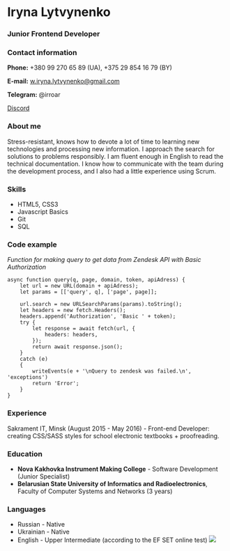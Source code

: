 
# Iryna Lytvynenko

### Junior Frontend Developer

### Contact information

**Phone:** +380 99 270 65 89 (UA), +375 29 854 16 79 (BY)

**E-mail:** w.iryna.lytvynenko@gmail.com

**Telegram:** @irroar

[Discord](https://discordapp.com/users/229632464748806145)


### About me

Stress-resistant, knows how to devote a lot of time to learning new technologies and processing new information. 
I approach the search for solutions to problems responsibly. 
I am fluent enough in English to read the technical documentation. 
I know how to communicate with the team during the development process, and I also had a little experience using Scrum.

### Skills

* HTML5, CSS3
* Javascript Basics
* Git
* SQL

### Code example
*Function for making query to get data from Zendesk API with Basic Authorization*

```
async function query(q, page, domain, token, apiAdress) {
    let url = new URL(domain + apiAdress);
    let params = [['query', q], ['page', page]];

    url.search = new URLSearchParams(params).toString();
    let headers = new fetch.Headers();
    headers.append('Authorization', 'Basic ' + token);
    try {
        let response = await fetch(url, {
            headers: headers,
        });
        return await response.json();
    }
    catch (e)
    {
        writeEvents(e + '\nQuery to zendesk was failed.\n', 'exceptions')
        return 'Error';
    }
}
```

### Experience

Sakrament IT, Minsk (August 2015 - May 2016) - Front-end Developer: creating CSS/SASS styles for school electronic textbooks + proofreading.

### Education

* **Nova Kakhovka Instrument Making College** - Software Development (Junior Specialist)
* **Belarusian State University of Informatics and Radioelectronics**, Faculty of Computer Systems and Networks (3 years)


### Languages
* Russian - Native
* Ukrainian - Native
* English - Upper Intermediate (according to the EF SET online test)
![](https://cdn.efset.org/efset-widget/img/certificate_59.png)

